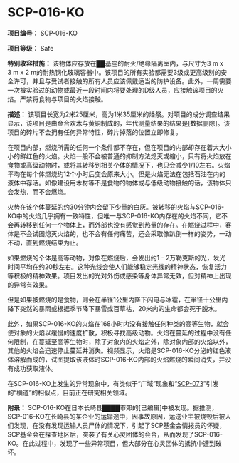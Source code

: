 # SCP-016-KO

**项目编号：** SCP-016-KO

**项目等级：**  Safe

**特别收容措施：**  该物体应存放在██基座的耐火/绝缘隔离室内，与尺寸为3 m x 3 m x 2 m的耐热钢化玻璃容器中。该项目的所有实验都需要3级或更高级别的安全许可，并且与受试者接触的所有人员应该佩戴适当的防护设备。此外，一周需要一次被实验过的动物或最近一段时间内将要处理的D级人员，应接触该项目的火焰。严禁将食物与项目的火焰接触。

**描述：** 该项目长宽为2米25厘米，高为1米35厘米的燔祭。对项目的成分调查结果显示，该项目是由金合欢木与黄铜制成的，年代测量结果的结果是[数据删除]。该项目的碎片不会拥有任何异常特性，碎片掉落的位置立即修复。

在项目内部，燃烧所需的任何一个条件都不存在，但在项目的内部却存在着大大小小的鲜红色的火焰。火焰一般不会被普通的抑制方法熄灭或缩小，只有将火焰放在食物或高级动物时，或将其转移到相关个体的情况下，也只会减少1/10左右。火焰平均在每个体燃烧约12个小时后变会原来大小。但是火焰无法在包括石油在内的液体中存活。如像建设用木材等不是食物的物体或与低级动物接触的话，该物体只会发热，而不会燃烧。

火势在该个体蔓延的约30分钟内会留下少量的白灰。被转移的火焰与SCP-016-KO中的火焰几乎拥有一致特性，但唯一与SCP-016-KO内存在的火焰不同，它不会再转移到任何一个物体上，而外部也没有感觉到热量的存在。在燃烧过程中，客体是不会试图熄灭火焰的，也不会有任何痛苦，还会采取像趴倒一样的姿势，一动不动，直到燃烧结束为止。

如果燃烧的个体是高等动物，对象在燃烧后，会发出约1 - 2万勒克斯的光，发光时间平均在约20秒左右。这种光线会使人们能够稳定光线的精神状态，恢复活力等积极的精神效果。项目发出的光对外伤或感染等身体异常无效，但对精神上出现的异常有效果。

但是如果被燃烧的是食物，则会在半径1公里内降下闪电与冰雹，在半径十公里内降下突然的暴雨或根据季节降下暴雪或百草枯，20米内的生命都会死于脱水。

此外，如果SCP-016-KO的火焰在168小时内没有接触任何种类的高等生物，就会使对象的火焰以缓慢的速度扩散，积极寻找高级动物。火焰在蔓延的过程中没有任何限制，在蔓延至高等生物时，除了对象内的火焰之外，除对象内部的火焰以外，其他的火焰会迅速停止蔓延并消失。视频显示，火焰是SCP-016-KO分泌的红色液体溶解而成的，试图提取该液体时SCP-016-KO内部的火焰燃烧的瞬间消失，并没有成功获取液体。

在SCP-016-KO上发生的异常现象中，有类似于“广域”现象和“[SCP-073](//scp-wiki-cn.wikidot.com/scp-073)”引发的“横道”的相似点，目前正在研究相关领域。

**附录：** SCP-016-KO在日本长崎县████市郊的[已编辑]中被发现。据推测，SCP-016-KO在长崎县的某企业的运输途中，因事故原因，运送业主被烧毁后被人们发现，在没有发现运输人员尸体的情况下，引起了SCP基金会情报员的怀疑，SCP基金会在探查地区后，突袭了有关心灵团体的会合，从而发现了SCP-016-KO。在此过程中，发现了一些异常项目，但大部分在心灵团体的抵抗中遭到破坏。

